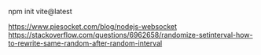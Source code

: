 npm init vite@latest

https://www.piesocket.com/blog/nodejs-websocket
https://stackoverflow.com/questions/6962658/randomize-setinterval-how-to-rewrite-same-random-after-random-interval
